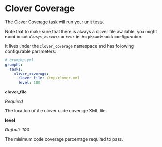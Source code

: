 # Clover Coverage

The Clover Coverage task will run your unit tests.

Note that to make sure that there is always a clover file available, you might need to
set `always_execute` to `true` in the `phpunit` task configuration.

It lives under the `clover_coverage` namespace and has following configurable parameters:

```yaml
# grumphp.yml
grumphp:
  tasks:
    clover_coverage:
      clover_file: /tmp/clover.xml
      level: 100
```

**clover_file**

*Required*

The location of the clover code coverage XML file.

**level**

*Default: 100*

The minimum code coverage percentage required to pass.
